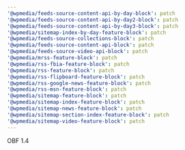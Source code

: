 ```yaml
---
'@wpmedia/feeds-source-content-api-by-day-block': patch
'@wpmedia/feeds-source-content-api-by-day2-block': patch
'@wpmedia/feeds-source-content-api-by-day3-block': patch
'@wpmedia/sitemap-index-by-day-feature-block': patch
'@wpmedia/feeds-source-collections-block': patch
'@wpmedia/feeds-source-content-api-block': patch
'@wpmedia/feeds-source-video-api-block': patch
'@wpmedia/mrss-feature-block': patch
'@wpmedia/rss-fbia-feature-block': patch
'@wpmedia/rss-feature-block': patch
'@wpmedia/rss-flipboard-feature-block': patch
'@wpmedia/rss-google-news-feature-block': patch
'@wpmedia/rss-msn-feature-block': patch
'@wpmedia/sitemap-feature-block': patch
'@wpmedia/sitemap-index-feature-block': patch
'@wpmedia/sitemap-news-feature-block': patch
'@wpmedia/sitemap-section-index-feature-block': patch
'@wpmedia/sitemap-video-feature-block': patch
---
```


OBF 1.4
